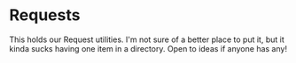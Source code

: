 # Requests

This holds our Request utilities. I'm not sure of a better place to put it, but it kinda sucks having one item in a directory. Open to ideas if anyone has any!
